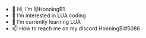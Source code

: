 - 👋 Hi, I’m @HonningB1
- 👀 I’m interested in LUA coding
- 🌱 I’m currently learning LUA
- 📫 How to reach me on my discord HonningBi#5086

<!---
HonningB1/HonningB1 is a ✨ special ✨ repository because its `README.md` (this file) appears on your GitHub profile.
You can click the Preview link to take a look at your changes.
--->
